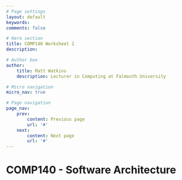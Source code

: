 ```yaml
---
# Page settings
layout: default
keywords:
comments: false

# Hero section
title: COMP140 Worksheet 2
description: 

# Author box
author:
    title: Matt Watkins
    description: Lecturer in Computing at Falmouth University

# Micro navigation
micro_nav: true

# Page navigation
page_nav:
    prev:
        content: Previous page
        url: '#'
    next:
        content: Next page
        url: '#'
---
```


# COMP140 - Software Architecture
